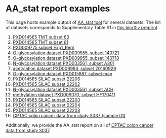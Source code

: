 # AA_stat report examples
This page hosts example output of [AA_stat tool](https://github.com/SimpleNumber/aa_stat) for several datasets.
The list of datasets corresponds to Supplementary Table S1 in [this biorXiv preprint](https://www.biorxiv.org/content/10.1101/2020.09.07.286161v1.supplementary-material).

1. [PXD014565 TMT subset 63](PXD014565/TMT/63/os_step_3/report.html)
2. [PXD014565 TMT subset 61](PXD014565/TMT/61/os_step_3/report.html)
3. [PXD009775 subset Exp1_Rep1](PXD009775/Exp1_Rep1/os_step_3/report.html)
4. [O-glycosylation dataset PXD009955, subset 140721](o_glycosylation/PXD009955/140721/os_step_4/report.html)
5. [O-glycosylation dataset PXD009955, subset 140718](o_glycosylation/PXD009955/140718/os_step_4/report.html)
6. [N-glycosylation dataset PXD003561, subset A301](n_glycosylation/PXD003561/A301/os_step_3/report.html)
7. [acetylation dataset PXD009994, subset 20160929](acetylation/PXD009994/20160929/os_step_2/report.html)
8. [O-glycosylation dataset PXD015987, subset man](o_glycosylation/PXD015987/man/os_step_2/report.html)
9. [PXD014565 SILAC subset 22206](PXD014565/SILAC/22206/os_step_1/report.html)
10. [PXD014565 SILAC subset 22202](PXD014565/SILAC/22202/os_step_1/report.html)
11. [N-glycosylation dataset PXD003561, subset ACH](n_glycosylation/PXD003561/ACH/os_step_2/report.html)
12. [methylation dataset PXD009070, subset HF170411](methylation/PXD009070/HF170411/os_step_1/report.html)
13. [PXD014565 SILAC subset 22200](PXD014565/SILAC/22200/os_step_2/report.html)
14. [PXD014565 SILAC subset 22204](PXD014565/SILAC/22204/os_step_2/report.html)
15. [PXD014565 SILAC subset 22208](PXD014565/SILAC/22208/os_step_2/report.html)
16. [CPTAC colon cancer data from study S037 (sample 01)](01_CPTAC_COprospective_Proteome_VU_20150901/os_step_2/report.html)

Additionally, we provide the AA_stat report on all of [CPTAC colon cancer data from study S037](CPTAC_Colon_Cancer_S037/report.html).
